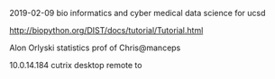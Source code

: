 2019-02-09 bio informatics and cyber medical data science for ucsd


http://biopython.org/DIST/docs/tutorial/Tutorial.html

Alon Orlyski statistics prof of Chris@manceps


10.0.14.184 cutrix desktop remote to
